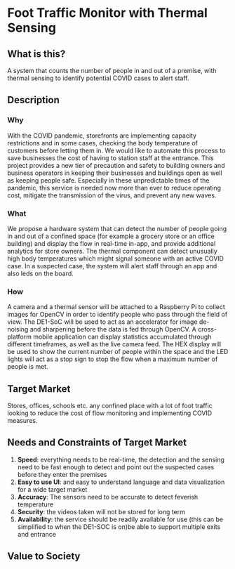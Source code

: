 # Foot Traffic Monitor with Thermal Sensing

## What is this?

A system that counts the number of people in and out of a premise, with thermal sensing to identify potential COVID cases to alert staff.

## Description

### Why

With the COVID pandemic, storefronts are implementing capacity restrictions and in some cases, checking the body temperature of customers before letting them in. We would like to automate this process to save businesses the cost of having to station staff at the entrance. This project provides a new tier of precaution and safety to building owners and business operators in keeping their businesses and buildings open as well as keeping people safe. Especially in these unpredictable times of the pandemic, this service is needed now more than ever to reduce operating cost, mitigate the transmission of the virus, and prevent any new waves.

### What

We propose a hardware system that can detect the number of people going in and out of a confined space (for example a grocery store or an office building) and display the flow in real-time in-app, and provide additional analytics for store owners. The thermal component can detect unusually high body temperatures which might signal someone with an active COVID case. In a suspected case, the system will alert staff through an app and also leds on the board. 

### How

A camera and a thermal sensor will be attached to a Raspberry Pi to collect images for OpenCV in order to identify people who pass through the field of view. The DE1-SoC will be used to act as an accelerator for image de-noising and sharpening before the data is fed through OpenCV. A cross-platform mobile application can display statistics accumulated through different timeframes, as well as the live camera feed. The HEX display will be used to show the current number of people within the space and the LED lights will act as a stop sign to stop the flow when a maximum number of people is met. 

## Target Market

Stores, offices, schools etc. any confined place with a lot of foot traffic looking to reduce the cost of flow monitoring and implementing COVID measures.

## Needs and Constraints of Target Market 

1. **Speed**: everything needs to be real-time, the detection and the sensing need to be fast enough to detect and point out the suspected cases before they enter the premises
2. **Easy to use UI**: and easy to understand language and data visualization for a wide target market
3. **Accuracy**: The sensors need to be accurate to detect feverish temperature
4. **Security**: the videos taken will not be stored for long term 
5. **Availability**: the service should be readily available for use (this can be simplified to when the DE1-SOC is on)be able to support multiple exits and entrance

## Value to Society

